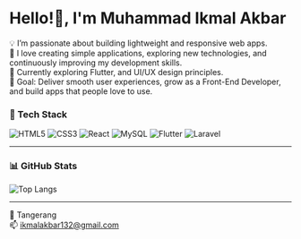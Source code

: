# Hello!👋, I'm Muhammad Ikmal Akbar

💡 I’m passionate about building lightweight and responsive web apps.  
🚀 I love creating simple applications, exploring new technologies, and continuously improving my development skills.  
🌱 Currently exploring Flutter, and UI/UX design principles.   
🎯 Goal: Deliver smooth user experiences, grow as a Front-End Developer, and build apps that people love to use.

### 🧰 Tech Stack

![HTML5](https://img.shields.io/badge/HTML5-E34F26?style=for-the-badge&logo=html5&logoColor=white)
![CSS3](https://img.shields.io/badge/CSS3-1572B6?style=for-the-badge&logo=css3&logoColor=white)
![React](https://img.shields.io/badge/React-20232A?style=for-the-badge&logo=react&logoColor=61DAFB)
![MySQL](https://img.shields.io/badge/MySQL-005C84?style=for-the-badge&logo=mysql&logoColor=white)
![Flutter](https://img.shields.io/badge/Flutter-02569B?style=for-the-badge&logo=flutter&logoColor=white)
![Laravel](https://img.shields.io/badge/Laravel-FF2D20?style=for-the-badge&logo=laravel&logoColor=white)


---

### 📊 GitHub Stats
![Top Langs](https://github-readme-stats.vercel.app/api/top-langs/?username=icmalll&layout=compact&theme=radical)

---

📍 Tangerang  
📫 [ikmalakbar132@gmail.com](mailto:ikmalakbar132@gmail.com)
